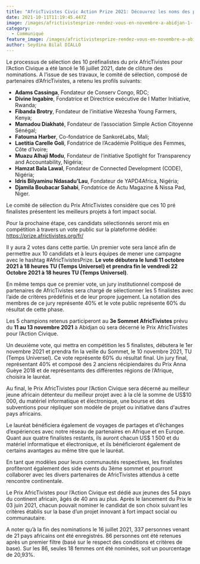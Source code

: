 ```yaml
---
title: "AfricTivistes Civic Action Prize 2021: Découvrez les noms des préfinalistes"
date: 2021-10-11T11:19:45.447Z
image: /images/africtivistesprize-rendez-vous-en-novembre-a-abidjan-1-.png
category:
  - Communiqué
feature_image: /images/africtivistesprize-rendez-vous-en-novembre-a-abidjan-1-.png
author: Seydina Bilal DIALLO
---
```

Le processus de sélection des 10 préfinalistes du prix AfricTivistes pour l’Action Civique a été lancé le 16 juillet 2021, date de clôture des nominations. A l’issue de ses travaux, le comité de sélection, composé de partenaires d’AfricTivistes, a retenu les profils suivants:

* **Adams Cassinga**, Fondateur de Conserv Congo, RDC;
* **Divine Ingabire**, Fondatrice et Directrice exécutive de I Matter Initiative, Rwanda;
* **Fibanda Brotry**, Fondateur de l’initiative Wezesha Young Farmers, Kenya;
* **Mamadou Diakhaté**, Fondateur de l’association Simple Action Citoyenne Sénégal;
* **Fatouma Harber**, Co-fondatrice de SankoréLabs, Mali;
* **Laetitia Carelle Goli**, Fondatrice de l’Académie Politique des Femmes, Côte d’Ivoire;
* **Muazu Alhaji Modu**, Fondateur de l’initiative Spotlight for Transparency and Accountability, Nigéria;
* **Hamzat Bala Lawal**, Fondateur de Connected Development (CODE), Nigéria;
* **Idris Bilyaminu Ndasadu'Lau**, Fondateur de YAPD4Africa, Nigéria;
* **Djamila Boubacar Sahabi**, Fondatrice de Actu Magazine & Nissa Pad, Niger.

Le comité de sélection du Prix AfricTivistes considère que ces 10 pré finalistes présentent les meilleurs projets à fort impact social.

Pour la prochaine étape, ces candidats sélectionnés seront mis en compétition à travers un vote public sur la plateforme dédiée: <https://prize.africtivistes.org/fr/>

Il y aura 2 votes dans cette partie. Un premier vote sera lancé afin de permettre aux 10 candidats et à leurs équipes de mener une campagne avec le hashtag #AfricTivistesPrize. **Le vote débutera le lundi 11 octobre 2021 à 18 heures TU (Temps Universel) et prendra fin le vendredi 22 Octobre 2021 à 18 heures TU (Temps Universel)**. 

En même temps que ce premier vote, un jury institutionnel composé de partenaires de AfricTivistes sera chargé de sélectionner les 5 finalistes avec l’aide de critères prédéfinis et de leur propre jugement. La notation des membres de ce jury représente 40% et le vote public représente 60% du résultat de cette phase. 

Les 5 champions retenus participeront au **3e Sommet AfricTivistes** prévu du **11 au 13 novembre 2021** à Abidjan où sera décerné le Prix AfricTivistes pour l’Action Civique.

Un deuxième vote, qui mettra en compétition les 5 finalistes, débutera le 1er novembre 2021 et prendra fin la veille du Sommet, le 10 novembre 2021, TU (Temps Universel). Ce vote représente 60% du résultat final. Un jury final, représentant 40% et composé des 2 anciens récipiendaires du Prix Anna Guèye 2018 et de représentants des différentes régions de l’Afrique, choisira le lauréat.

Au final, le Prix AfricTivistes pour l’Action Civique sera décerné au meilleur jeune africain détenteur du meilleur projet avec à la clé la somme de US$10 000, du matériel informatique et électronique, une bourse et des subventions pour répliquer son modèle de projet ou initiative dans d'autres pays africains. 

Le lauréat bénéficiera également de voyages de partages et d’échanges d’expériences avec notre réseau de partenaires en Afrique et en Europe. Quant aux quatre finalistes restants, ils auront chacun US$ 1 500 et du matériel informatique et électronique, et ils bénéficieront également de certains avantages au même titre que le lauréat.

En tant que modèles pour leurs communautés respectives, les finalistes profiteront également des side events du 3ème sommet et pourront collaborer avec les divers partenaires de AfricTivistes attendus à cette rencontre continentale.

Le Prix AfricTivistes pour l’Action Civique est dédié aux jeunes des 54 pays du continent africain, âgés de 40 ans au plus. Après le lancement du Prix le 03 juin 2021, chacun pouvait nominer le candidat de son choix suivant les critères établis sur la base d’un projet innovant à fort impact social ou communautaire.

A noter qu’à la fin des nominations le 16 juillet 2021, 337 personnes venant de 21 pays africains ont été enregistrés. 86 personnes ont été retenues après un premier filtre (basé sur le respect des conditions et critères de base). Sur les 86, seules 18 femmes ont été nominées, soit un pourcentage de 20,93%.